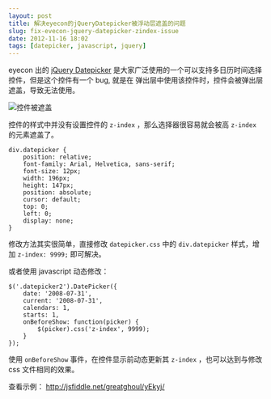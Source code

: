 ```yaml
---
layout: post
title: 解决eyecon的jQueryDatepicker被浮动层遮盖的问题
slug: fix-evecon-jquery-datepicker-zindex-issue
date: 2012-11-16 18:02
tags: [datepicker, javascript, jquery]
---
```


eyecon 出的 [jQuery Datepicker][1] 是大家广泛使用的一个可以支持多日历时间选择控件，但是这个控件有一个 bug, 就是在
弹出层中使用该控件时，控件会被弹出层遮盖，导致无法使用。

![控件被遮盖](http://s.yunio.com/public/previews/token/V13dew/size/700/?r=a.jpg)

控件的样式中并没有设置控件的 `z-index` ，那么选择器很容易就会被高 `z-index` 的元素遮盖了。

    div.datepicker {
        position: relative;
        font-family: Arial, Helvetica, sans-serif;
        font-size: 12px;
        width: 196px;
        height: 147px;
        position: absolute;
        cursor: default;
        top: 0;
        left: 0;
        display: none;
    }

修改方法其实很简单，直接修改 `datepicker.css` 中的 `div.datepicker` 样式，增加 `z-index: 9999;` 即可解决。

或者使用 javascript 动态修改：

    $('.datepicker2').DatePicker({
        date: '2008-07-31',
        current: '2008-07-31',
        calendars: 1,
        starts: 1,
        onBeforeShow: function(picker) {
            $(picker).css('z-index', 9999);
        }
    });

使用 `onBeforeShow` 事件，在控件显示前动态更新其 `z-index` ，也可以达到与修改 css 文件相同的效果。

查看示例： <http://jsfiddle.net/greatghoul/yEkyj/>

[1]: http://www.eyecon.ro/datepicker/#about
